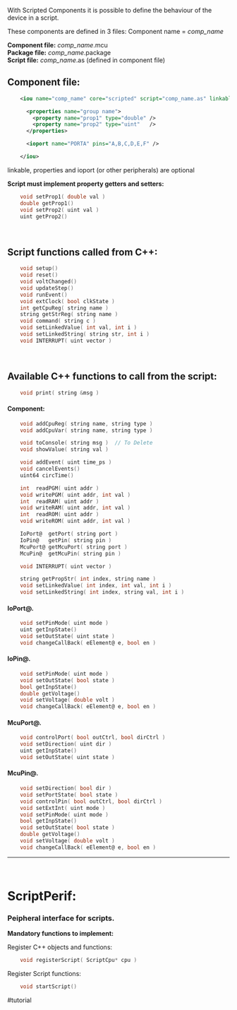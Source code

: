 With Scripted Components it is possible to define the behaviour of the device in a script.

These components are defined in 3 files:
Component name = *comp_name* 

**Component file:** *comp_name*.mcu  
**Package file:** *comp_name*.package  
**Script file:** *comp_name*.as (defined in component file)
<br>

## Component file:
```xml
    <iou name="comp_name" core="scripted" script="comp_name.as" linkable="true" >

      <properties name="group name">
        <property name="prop1" type="double" />
        <property name="prop2" type="uint"   />
      </properties>

      <ioport name="PORTA" pins="A,B,C,D,E,F" />

    </iou>
```
linkable, properties and ioport (or other peripherals) are optional

**Script must implement property getters and setters:**
```c
    void setProp1( double val )
    double getProp1()
    void setProp2( uint val )
    uint getProp2()
```
<br>

## Script functions called from C++:
```c
    void setup()
    void reset()
    void voltChanged()
    void updateStep()
    void runEvent()
    void extClock( bool clkState )
    int getCpuReg( string name )
    string getStrReg( string name )
    void command( string c )
    void setLinkedValue( int val, int i )
    void setLinkedString( string str, int i )
    void INTERRUPT( uint vector )
```
<br>

## Available C++ functions to call from the script:

```c
    void print( string &msg )
```

#### Component:
```c
    void addCpuReg( string name, string type )
    void addCpuVar( string name, string type )

    void toConsole( string msg )  // To Delete
    void showValue( string val )

    void addEvent( uint time_ps )
    void cancelEvents()
    uint64 circTime()

    int  readPGM( uint addr )
    void writePGM( uint addr, int val )
    int  readRAM( uint addr )
    void writeRAM( uint addr, int val )
    int  readROM( uint addr )
    void writeROM( uint addr, int val )

    IoPort@  getPort( string port )
    IoPin@   getPin( string pin )
    McuPort@ getMcuPort( string port )
    McuPin@  getMcuPin( string pin )

    void INTERRUPT( uint vector )

    string getPropStr( int index, string name )
    void setLinkedValue( int index, int val, int i )
    void setLinkedString( int index, string val, int i )
```
#### IoPort@.
```c
    void setPinMode( uint mode )
    uint getInpState()
    void setOutState( uint state )
    void changeCallBack( eElement@ e, bool en )
```
#### IoPin@.
```c
    void setPinMode( uint mode )
    void setOutState( bool state )
    bool getInpState()
    double getVoltage()
    void setVoltage( double volt )
    void changeCallBack( eElement@ e, bool en )
```
#### McuPort@.
```c
    void controlPort( bool outCtrl, bool dirCtrl )
    void setDirection( uint dir )
    uint getInpState()
    void setOutState( uint state )
```
#### McuPin@.
```c
    void setDirection( bool dir )
    void setPortState( bool state )
    void controlPin( bool outCtrl, bool dirCtrl )
    void setExtInt( uint mode )
    void setPinMode( uint mode )
    bool getInpState()
    void setOutState( bool state )
    double getVoltage()
    void setVoltage( double volt )
    void changeCallBack( eElement@ e, bool en )
```
---
<br>

# ScriptPerif:

### Peipheral interface for scripts.

**Mandatory functions to implement:**

Register C++ objects and functions:
```c
    void registerScript( ScriptCpu* cpu )
```
Register Script functions:
```c
    void startScript()
```


#tutorial